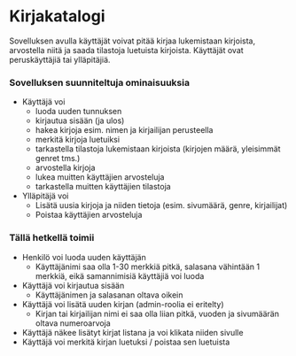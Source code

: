 # Kirjakatalogi

Sovelluksen avulla käyttäjät voivat pitää kirjaa lukemistaan kirjoista, arvostella niitä ja saada tilastoja luetuista kirjoista. Käyttäjät ovat peruskäyttäjiä tai ylläpitäjiä.

### Sovelluksen suunniteltuja ominaisuuksia
+ Käyttäjä voi
  + luoda uuden tunnuksen
  + kirjautua sisään (ja ulos)
  + hakea kirjoja esim. nimen ja kirjailijan perusteella
  + merkitä kirjoja luetuiksi
  + tarkastella tilastoja lukemistaan kirjoista (kirjojen määrä, yleisimmät genret tms.)
  + arvostella kirjoja
  + lukea muitten käyttäjien arvosteluja
  + tarkastella muitten käyttäjien tilastoja
+ Ylläpitäjä voi
  + Lisätä uusia kirjoja ja niiden tietoja (esim. sivumäärä, genre, kirjailijat)
  + Poistaa käyttäjien arvosteluja

### Tällä hetkellä toimii
+ Henkilö voi luoda uuden käyttäjän
  + Käyttäjänimi saa olla 1-30 merkkiä pitkä, salasana vähintään 1 merkkiä, eikä samannimisiä käyttäjiä voi luoda
+ Käyttäjä voi kirjautua sisään
  + Käyttäjänimen ja salasanan oltava oikein
+ Käyttäjä voi lisätä uuden kirjan (admin-roolia ei eritelty)
  + Kirjan tai kirjailijan nimi ei saa olla liian pitkä, vuoden ja sivumäärän oltava numeroarvoja
+ Käyttäjä näkee lisätyt kirjat listana ja voi klikata niiden sivulle
+ Käyttäjä voi merkitä kirjan luetuksi / poistaa sen luetuista

